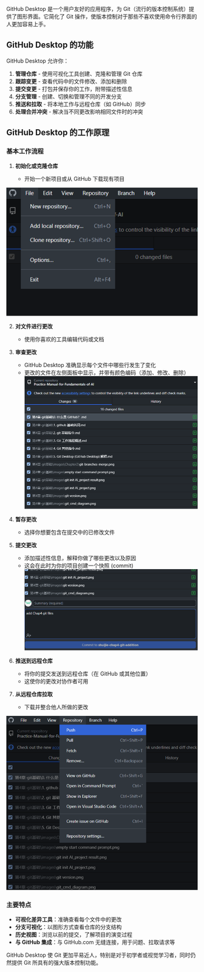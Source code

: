 GitHub Desktop 是一个用户友好的应用程序，为 Git（流行的版本控制系统）提供了图形界面。它简化了 Git 操作，使版本控制对于那些不喜欢使用命令行界面的人更加容易上手。

## GitHub Desktop 的功能

GitHub Desktop 允许你：

1. **管理仓库** - 使用可视化工具创建、克隆和管理 Git 仓库
2. **跟踪变更** - 查看代码中的文件修改、添加和删除
3. **提交变更** - 打包并保存你的工作，附带描述性信息
4. **分支管理** - 创建、切换和管理不同的开发分支
5. **推送和拉取** - 将本地工作与远程仓库（如 GitHub）同步
6. **处理合并冲突** - 解决当不同更改影响相同文件时的冲突

## GitHub Desktop 的工作原理

### 基本工作流程

1. **初始化或克隆仓库**
    
    - 开始一个新项目或从 GitHub 下载现有项目
   
![Git commit message interface](images/Github%20desktop/git%20desktop%20new%20repo.png)

2. **对文件进行更改**
    
    - 使用你喜欢的工具编辑代码或文档
3. **审查更改**
    
    - GitHub Desktop 准确显示每个文件中哪些行发生了变化
    - 更改的文件在左侧面板中显示，并带有颜色编码（添加、修改、删除）
![Git commit message interface](images/Github%20desktop/git%20changes.png)
4. **暂存更改**
    
    - 选择你想要包含在提交中的已修改文件
5. **提交更改**
    
    - 添加描述性信息，解释你做了哪些更改以及原因
    - 这会在此时为你的项目创建一个快照 (commit)
    ![Git commit message interface](images/Github%20desktop/git%20commit%20message.png)
    
6. **推送到远程仓库**
    
    - 将你的提交发送到远程仓库（在 GitHub 或其他位置）
    - 这使你的更改对协作者可用
7. **从远程仓库拉取**
    
    - 下载并整合他人所做的更改
    
![Git commit message interface](images/Github%20desktop/git%20repo%20push%20or%20pull.png)

### 主要特点

- **可视化差异工具**：准确查看每个文件中的更改
- **分支可视化**：以图形方式查看仓库的分支结构
- **历史视图**：浏览以前的提交，了解项目的演变过程
- **与 GitHub 集成**：与 GitHub.com 无缝连接，用于问题、拉取请求等

GitHub Desktop 使 Git 更加平易近人，特别是对于初学者或视觉学习者，同时仍然提供 Git 所具有的强大版本控制功能。
